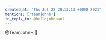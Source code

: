 ```yaml
---
created_at: "Thu Jul 22 20:13:13 +0000 2021"
mentions: ['teamjohnh']
in_reply_to: @hellojohnpaul
---
```


@TeamJohnH 👋